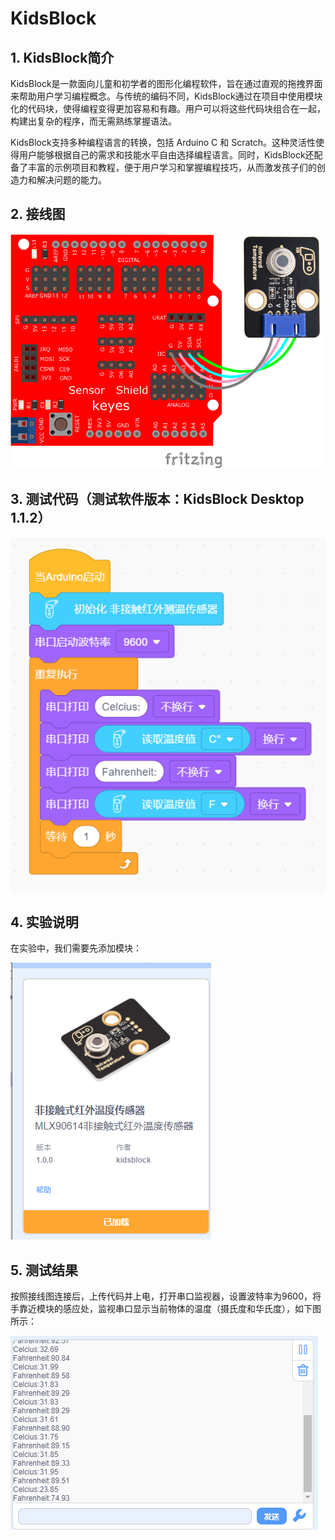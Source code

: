 # KidsBlock


## 1. KidsBlock简介  

KidsBlock是一款面向儿童和初学者的图形化编程软件，旨在通过直观的拖拽界面来帮助用户学习编程概念。与传统的编码不同，KidsBlock通过在项目中使用模块化的代码块，使得编程变得更加容易和有趣。用户可以将这些代码块组合在一起，构建出复杂的程序，而无需熟练掌握语法。  

KidsBlock支持多种编程语言的转换，包括 Arduino C 和 Scratch。这种灵活性使得用户能够根据自己的需求和技能水平自由选择编程语言。同时，KidsBlock还配备了丰富的示例项目和教程，便于用户学习和掌握编程技巧，从而激发孩子们的创造力和解决问题的能力。  

## 2. 接线图  

![](media/8c4be7ad3c381ed3b46f94cbd7237f46.png)  

## 3. 测试代码（测试软件版本：KidsBlock Desktop 1.1.2）  

![](media/f6a65d1144342f8c25648b5903a1215d.png)  

## 4. 实验说明  

在实验中，我们需要先添加模块：  

![](media/7bbe70e6447ea5118e19b9a87e75c432.png)  

## 5. 测试结果  

按照接线图连接后，上传代码并上电，打开串口监视器，设置波特率为9600，将手靠近模块的感应处，监视串口显示当前物体的温度（摄氏度和华氏度），如下图所示：  

![](media/26ba104a7c1d61156a757e24f47a63ec.png)








